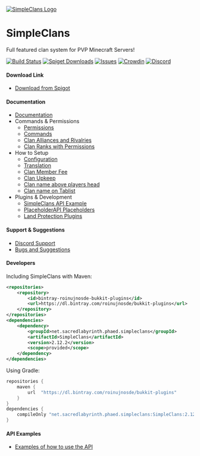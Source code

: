 [![SimpleClans Logo](https://i.imgur.com/Z8XWayV.png)](https://www.spigotmc.org/resources/simpleclans.71242/)

SimpleClans
==========

Full featured clan system for PVP Minecraft Servers!

[![Build Status](https://travis-ci.com/RoinujNosde/SimpleClans.svg?branch=master)](https://travis-ci.com/RoinujNosde/SimpleClans)
[![Spiget Downloads](https://img.shields.io/spiget/downloads/71242)](https://www.spigotmc.org/resources/simpleclans.71242/)
[![Issues](https://img.shields.io/github/issues/RoinujNosde/SimpleClans.svg)](https://github.com/RoinujNosde/SimpleClans/issues)
[![Crowdin](https://badges.crowdin.net/simpleclans/localized.svg)](https://crowdin.com/project/simpleclans)
[![Discord](https://img.shields.io/discord/719557355917934613?label=discord&logo=discord)](https://discord.gg/CkNwgdE)


#### Download Link

* [Download from Spigot](https://www.spigotmc.org/resources/simpleclans.71242/)

#### Documentation 

* [Documentation](https://simpleclans.gitbook.io/simpleclans/)
* Commands & Permissions
  * [Permissions](https://simpleclans.gitbook.io/simpleclans/commands-and-permissions/permissions)
  * [Commands](https://simpleclans.gitbook.io/simpleclans/commands-and-permissions/commands)
  * [Clan Alliances and Rivalries](https://simpleclans.gitbook.io/simpleclans/commands-and-permissions/aliances-and-rivalries)
  * [Clan Ranks with Permissions](https://simpleclans.gitbook.io/simpleclans/commands-and-permissions/ranks-with-permissions)
* How to Setup
  * [Configuration](https://simpleclans.gitbook.io/simpleclans/how-to-setup/configuration)
  * [Translation](https://simpleclans.gitbook.io/simpleclans/how-to-setup/translation)
  * [Clan Member Fee](https://simpleclans.gitbook.io/simpleclans/how-to-setup/member-fee)
  * [Clan Upkeep](https://simpleclans.gitbook.io/simpleclans/how-to-setup/clan-upkeep)
  * [Clan name above players head](https://simpleclans.gitbook.io/simpleclans/how-to-setup/clan-below-players-name)
  * [Clan name on Tablist](https://simpleclans.gitbook.io/simpleclans/how-to-setup/clan-on-tablist)
* Plugins & Development 
  * [SimpleClans API Example](https://simpleclans.gitbook.io/simpleclans/other/simpleclans-api)
  * [PlaceholderAPI Placeholders](https://simpleclans.gitbook.io/simpleclans/other/placeholderapi-support)
  * [Land Protection Plugins](https://simpleclans.gitbook.io/simpleclans/other/land-claims)
  
#### Support & Suggestions

* [Discord Support](https://discord.gg/CkNwgdE)
* [Bugs and Suggestions](https://github.com/RoinujNosde/SimpleClans/issues)


#### Developers

Including SimpleClans with Maven:
```xml
<repositories>
    <repository>
        <id>bintray-roinujnosde-bukkit-plugins</id>
        <url>https://dl.bintray.com/roinujnosde/bukkit-plugins</url>
    </repository>
</repositories>
<dependencies>
    <dependency>
        <groupId>net.sacredlabyrinth.phaed.simpleclans</groupId>
        <artifactId>SimpleClans</artifactId>
        <version>2.12.2</version>
        <scope>provided</scope>
    </dependency>
</dependencies>
```

Using Gradle:
```groovy
repositories {
    maven {
        url  "https://dl.bintray.com/roinujnosde/bukkit-plugins" 
    }
}
dependencies {
    compileOnly "net.sacredlabyrinth.phaed.simpleclans:SimpleClans:2.12.2"
}
```
#### API Examples
* [Examples of how to use the API](https://simpleclans.gitbook.io/simpleclans/other/simpleclans-api)
